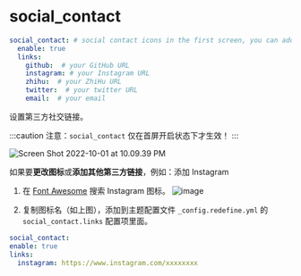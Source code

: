 # social_contact

```yaml
social_contact: # social contact icons in the first screen, you can add more by using fontawesome icon names
  enable: true
  links:
    github:  # your GitHub URL
    instagram: # your Instagram URL
    zhihu:  # your ZhiHu URL
    twitter:  # your twitter URL
    email:  # your email
```

设置第三方社交链接。

:::caution
注意：`social_contact` 仅在首屏开启状态下才生效！
:::

![Screen Shot 2022-10-01 at 10.09.39 PM](https://evan.beee.top/img/Screen%20Shot%202022-10-01%20at%2010.09.39%20PM.png)

如果要**更改图标**或**添加其他第三方链接**，例如：添加 Instagram

1. 在 [Font Awesome](https://fontawesome.com/icons?d=gallery&s=solid&m=free) 搜索 Instagram 图标。
   ![image](https://evan.beee.top/img/image.7phjq0rmu7k.png)

1. 复制图标名（如上图），添加到主题配置文件 `_config.redefine.yml` 的 `social_contact.links` 配置项里面。

```yaml
social_contact:
enable: true
links:
  instagram: https://www.instagram.com/xxxxxxxx
```

